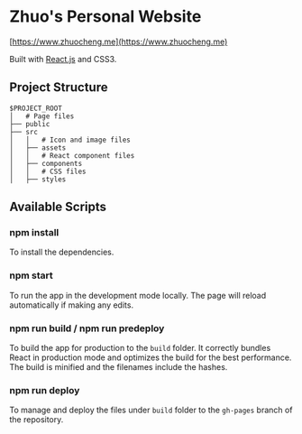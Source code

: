 # Zhuo's Personal Website

[https://www.zhuocheng.me](https://www.zhuocheng.me)

Built with [React.js](https://reactjs.org/) and CSS3.

## Project Structure

```
$PROJECT_ROOT
│   # Page files
├── public
├── src
│   │   # Icon and image files
│   ├── assets
│   │   # React component files
│   ├── components
│   │   # CSS files
│   ├── styles
```

## Available Scripts

### npm install
To install the dependencies.

### npm start
To run the app in the development mode locally.
The page will reload automatically if making any edits.

### npm run build / npm run predeploy
To build the app for production to the `build` folder.
It correctly bundles React in production mode and optimizes the build for the best performance.
The build is minified and the filenames include the hashes.

### npm run deploy
To manage and deploy the files under `build` folder to the `gh-pages` branch of the repository. 